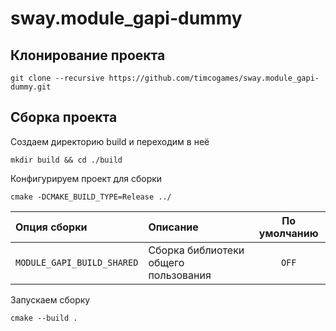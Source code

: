 # sway.module_gapi-dummy

## Клонирование проекта

```console
git clone --recursive https://github.com/timcogames/sway.module_gapi-dummy.git
```

## Сборка проекта

Создаем директорию build и переходим в неё

```console
mkdir build && cd ./build
```

Конфигурируем проект для сборки

```console
cmake -DCMAKE_BUILD_TYPE=Release ../
```

Опция сборки | Описание | По умолчанию
:---|:---|:---:
`MODULE_GAPI_BUILD_SHARED` | Сборка библиотеки общего пользования | `OFF`

Запускаем сборку

```console
cmake --build .
```
